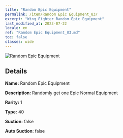 ```yaml
---
title: "Random Epic Equipment"
permalink: /item/Random Epic Equipment_83/
excerpt: "Wing Fighter Random Epic Equipment"
last_modified_at: 2023-07-22
locale: en
ref: "Random Epic Equipment_83.md"
toc: false
classes: wide
---
```



 ![Random Epic Equipment](/images/item/Random_Epic_Equipment_p.png)



## Details

 **Name:** Random Epic Equipment 

 **Description:** Randomly get one Epic Normal Equipment

 **Rarity:** 1 

 **Type:** 40 

 **Suction:** false 

 **Auto Suction:** false 


